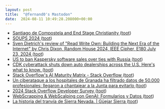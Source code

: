 ```yaml
---
layout: post
title:  "@fernand0's Mastodon"
date:  2024-08-11 10:49:28.208000+00:00
---
```

*  [Santiago de Compostela and End Stage Christianity ](https://philip.greenspun.com/blog/2024/07/25/santiago-de-compostela-and-end-stage-christianity) ([toot](https://mastodon.social/@fernand0/112942997058640520))
*  [SOUPS 2024 ](https://www.usenix.org/conference/soups202) ([toot](https://mastodon.social/@fernand0/112942629340941895))
*  [Sven Dietrich's review of "Read Write Own: Building the Next Era of the Internet"
       by Chris Dixon, Random House 2024,
       IEEE Cipher, E180 July 23, 2024 ](https://www.ieee-security.org/Cipher/BookReviews/2024/Dixon_by_dietrich.htm) ([toot](https://mastodon.social/@fernand0/112942477269487905))
*  [US to ban Kaspersky software sales over ties with Russia ](https://www.scmagazine.com/news/us-to-ban-kaspersky-software-sales-over-ties-with-russia-reports-sa) ([toot](https://mastodon.social/@fernand0/112942174681874156))
*  [CDK cyberattack shuts down auto dealerships across the U.S. Here's what to know. ](https://www.cbsnews.com/news/cdk-cyber-attack-outage-auto-dealerships-cbs-news-explains) ([toot](https://mastodon.social/@fernand0/112941539810546117))
*  [Stack Overflow's AI Maturity Matrix - Stack Overflow ](https://stackoverflow.co/teams/resources/ai-maturity-matrix?mkt_tok=NzE5LUVNSC01NjYAAAGUiewR1eRpwYP51eTfVYcLHCrRydFAcqX29jRNHP-LftEh3qRYljsEBSV8a7C14EWHVm6VYDPBHqNHhICqNq8P9XLy41c0pR9F0M3IEPemiugnf) ([toot](https://mastodon.social/@fernand0/112940860821461517))
*  [Un ciberataque a los hospitales de Granada ha filtrado datos de 50.000 profesionales: llegaron a chantajear a la Junta para evitarlo ](https://www.genbeta.com/seguridad/ciberataque-a-hospitales-granada-ha-filtrado-datos-50-000-profesionales-llegaron-a-chantajear-a-junta-para-evitarl) ([toot](https://mastodon.social/@fernand0/112939966499463751))
*  [2024 Stack Overflow Developer Survey ](https://survey.stackoverflow.co/2024) ([toot](https://mastodon.social/@fernand0/112939762019104257))
*  [WebScrapping & WebScalping con GenAI: Formularios y Datos ](https://www.elladodelmal.com/2024/06/webscrapping-webscalping-con-genai.htm) ([toot](https://mastodon.social/@fernand0/112938898836591199))
*  [La historia del tranvía de Sierra Nevada. \| Güejar Sierra  ](https://www.guejarsierraturismo.com/la-historia-del-tranvia-sierra-nevada/) ([toot](https://mastodon.social/@fernand0/112938580708889493))
